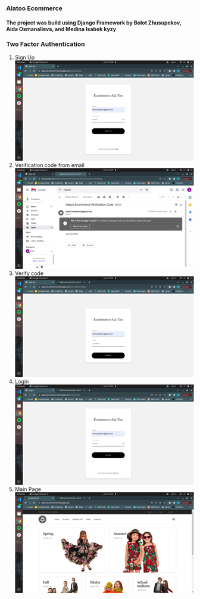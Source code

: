 ### Alatoo Ecommerce
#### The project was build using Django Framework by Bolot Zhusupekov, Aida Osmanalieva, and Medina Isabek kyzy
### Two Factor Authentication
1. Sign Up
![Signup](readme_images/signup.png)
2. Verification code from email
![Email](readme_images/email.png)
3. Verify code
![Verify](readme_images/verify_code.png)
4. Login
![Login](readme_images/login.png)
5. Main Page
![Main Page](readme_images/main.png)
